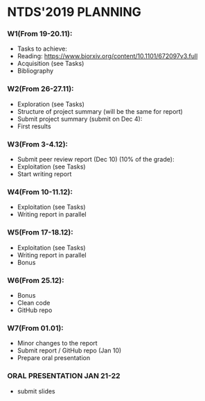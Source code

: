 # NTDS'2019 PLANNING

### W1(From 19-20.11):

* Tasks to achieve:
* Reading: https://www.biorxiv.org/content/10.1101/672097v3.full
* Acquisition (see Tasks)
* Bibliography


### W2(From 26-27.11):
* Exploration (see Tasks)
* Structure of project summary (will be the same for report)
* Submit project summary (submit on Dec 4):
* First results

### W3(From 3-4.12):
* Submit peer review report (Dec 10) (10% of the grade):
* Exploitation (see Tasks)
* Start writing report

### W4(From 10-11.12):
* Exploitation (see Tasks)
* Writing report in parallel

### W5(From 17-18.12):
* Exploitation (see Tasks)
* Writing report in parallel
* Bonus

### W6(From 25.12):
* Bonus
* Clean code
* GitHub repo

### W7(From 01.01):
* Minor changes to the report
* Submit report / GitHub repo (Jan 10)
* Prepare oral presentation

### ORAL PRESENTATION JAN 21-22
* submit slides

